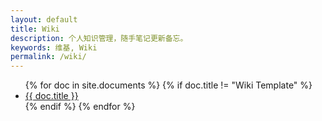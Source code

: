 ```yaml
---
layout: default
title: Wiki
description: 个人知识管理，随手笔记更新备忘。
keywords: 维基, Wiki
permalink: /wiki/
---
```


<ul>
{% for doc in site.documents %}
  {% if doc.title != "Wiki Template" %}
    <li><a href="{{ doc.url }}">{{ doc.title }}</a></li>
  {% endif %}
{% endfor %}
</ul>
